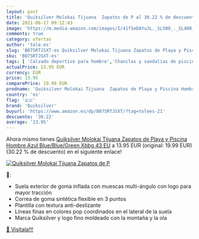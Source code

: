 ```yaml
---
layout: post
title: 'Quiksilver Molokai Tijuana  Zapatos de P al 30.22 % de descuento'
date: 2021-06-17 09:12:43
image: 'https://m.media-amazon.com/images/I/41fSeDAYuJL._SL500_._SL400_.jpg'
comments: true
category: ofertas
author: 'tole.es'
slug: 'B07SRTJSXT-es Quiksilver Molokai Tijuana Zapatos de Playa y Piscina...'
sku: 'B07SRTJSXT-es'
tags: [ 'Calzado deportivo para hombre','Chanclas y sandalias de piscina para hombre','Zapatillas y calzado deportivo para hombre','Zapatos','Zapatos para hombre','Zapatos y complementos','quiksilver','zapatos', ]
actualPrice: 13.95 EUR
currency: EUR
price: 13.95
comparePrice: 19.99 EUR
prodname: 'Quiksilver Molokai Tijuana  Zapatos de Playa y Piscina Hombre  Azul  Blue/Blue/Green Xbbg   43 EU'
country: 'es'
flag: '🇪🇸'
brand: 'Quiksilver'
buyurl: 'https://www.amazon.es/dp/B07SRTJSXT/?tag=tolees-21'
descuento: '30.22'
average: '13.95'
---
```


Ahora mismo tienes [Quiksilver Molokai Tijuana  Zapatos de Playa y Piscina Hombre  Azul  Blue/Blue/Green Xbbg   43 EU](https://www.amazon.es/dp/B07SRTJSXT/?tag=tolees-21) a 13.95 EUR (original: 19.99 EUR) (30.22 %  de descuento) en el siguiente enlace!

[![Quiksilver Molokai Tijuana  Zapatos de P](https://m.media-amazon.com/images/I/41fSeDAYuJL._SL500_._SL400_.jpg)](https://www.amazon.es/dp/B07SRTJSXT/?tag=tolees-21)

🔎:

- Suela exterior de goma inflada con muescas multi-ángulo con logo para mayor tracción
- Correa de goma sintética flexible en 3 puntos
- Plantilla con textura anti-deslizante
- Líneas finas en colores pop coordinados en el lateral de la suela
- Marca Quiksilver y logo fino moldeado con la montaña y la ola

[🛒 Visítala!!!](https://www.amazon.es/dp/B07SRTJSXT/?tag=tolees-21)
